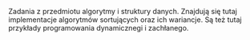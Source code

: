 Zadania z przedmiotu algorytmy i struktury danych. Znajdują się tutaj implementacje algorytmów sortujących oraz ich wariancje. Są też tutaj przykłady programowania dynamicznegi i zachłanego.
